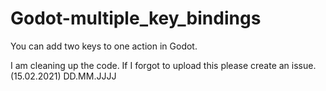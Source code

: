 # Godot-multiple_key_bindings
You can add two keys to one action in Godot.

I am cleaning up the code.
If I forgot to upload this please create an issue. (15.02.2021)  DD.MM.JJJJ
